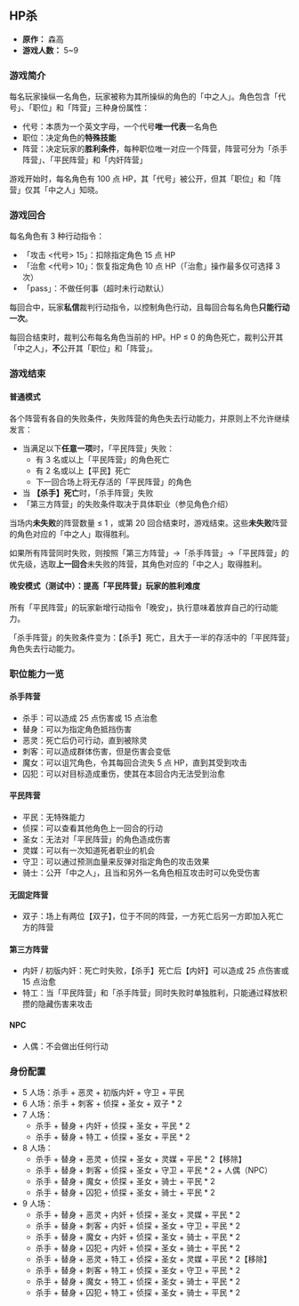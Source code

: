 ## HP杀

- **原作：** 森高
- **游戏人数：** 5~9

### 游戏简介

每名玩家操纵一名角色，玩家被称为其所操纵的角色的「中之人」。角色包含「代号」、「职位」和「阵营」三种身份属性：
 - 代号：本质为一个英文字母，一个代号**唯一代表**一名角色
 - 职位：决定角色的**特殊技能**
 - 阵营：决定玩家的**胜利条件**，每种职位唯一对应一个阵营，阵营可分为「杀手阵营」、「平民阵营」和「内奸阵营」

游戏开始时，每名角色有 100 点 HP，其「代号」被公开，但其「职位」和「阵营」仅其「中之人」知晓。

### 游戏回合

每名角色有 3 种行动指令：
 - 「攻击 <代号> 15」：扣除指定角色 15 点 HP
 - 「治愈 <代号> 10」：恢复指定角色 10 点 HP（「治愈」操作最多仅可选择 3 次）
 - 「pass」：不做任何事（超时未行动默认）

每回合中，玩家**私信**裁判行动指令，以控制角色行动，且每回合每名角色**只能行动一次**。

每回合结束时，裁判公布每名角色当前的 HP。HP ≤ 0 的角色死亡，裁判公开其「中之人」，**不**公开其「职位」和「阵营」。

### 游戏结束

#### 普通模式

各个阵营有各自的失败条件，失败阵营的角色失去行动能力，并原则上不允许继续发言：
- 当满足以下**任意一项**时，「平民阵营」失败：
    - 有 3 名或以上「平民阵营」的角色死亡
    - 有 2 名或以上【平民】死亡
    - 下一回合场上将无存活的「平民阵营」的角色
- 当 **【杀手】死亡**时，「杀手阵营」失败
- 「第三方阵营」的失败条件取决于具体职业（参见角色介绍）

当场内**未失败**的阵营数量 ≤ 1 ，或第 20 回合结束时，游戏结束。这些**未失败**阵营的角色对应的「中之人」取得胜利。

如果所有阵营同时失败，则按照「第三方阵营」→「杀手阵营」→「平民阵营」的优先级，选取**上一回合**未失败的阵营，其角色对应的「中之人」取得胜利。

#### 晚安模式（测试中）：提高「平民阵营」玩家的胜利难度

所有「平民阵营」的玩家新增行动指令「晚安」，执行意味着放弃自己的行动能力。

「杀手阵营」的失败条件变为：【杀手】死亡，且大于一半的存活中的「平民阵营」角色失去行动能力。

### 职位能力一览

#### 杀手阵营

- 杀手：可以造成 25 点伤害或 15 点治愈
- 替身：可以为指定角色抵挡伤害
- 恶灵：死亡后仍可行动，直到被除灵
- 刺客：可以造成群体伤害，但是伤害会变低
- 魔女：可以诅咒角色，令其每回合流失 5 点 HP，直到其受到攻击
- 囚犯：可以对目标造成重伤，使其在本回合内无法受到治愈

#### 平民阵营

- 平民：无特殊能力
- 侦探：可以查看其他角色上一回合的行动
- 圣女：无法对「平民阵营」的角色造成伤害
- 灵媒：可以有一次知道死者职业的机会
- 守卫：可以通过预测血量来反弹对指定角色的攻击效果
- 骑士：公开「中之人」，且当和另外一名角色相互攻击时可以免受伤害

#### 无固定阵营

- 双子：场上有两位【双子】，位于不同的阵营，一方死亡后另一方即加入死亡方的阵营

#### 第三方阵营

- 内奸 / 初版内奸：死亡时失败，【杀手】死亡后【内奸】可以造成 25 点伤害或 15 点治愈
- 特工：当「平民阵营」和「杀手阵营」同时失败时单独胜利，只能通过释放积攒的隐藏伤害来攻击

#### NPC

- 人偶：不会做出任何行动

### 身份配置

- 5 人场：杀手 + 恶灵 + 初版内奸 + 守卫 + 平民
- 6 人场：杀手 + 刺客 + 侦探 + 圣女 + 双子 * 2
- 7 人场：
    - 杀手 + 替身 + 内奸 + 侦探 + 圣女 + 平民 * 2
    - 杀手 + 替身 + 特工 + 侦探 + 圣女 + 平民 * 2
- 8 人场：
    - 杀手 + 替身 + 恶灵 + 侦探 + 圣女 + 灵媒 + 平民 * 2【移除】
    - 杀手 + 替身 + 刺客 + 侦探 + 圣女 + 守卫 + 平民 * 2 + 人偶（NPC）
    - 杀手 + 替身 + 魔女 + 侦探 + 圣女 + 骑士 + 平民 * 2
    - 杀手 + 替身 + 囚犯 + 侦探 + 圣女 + 骑士 + 平民 * 2
- 9 人场：
    - 杀手 + 替身 + 恶灵 + 内奸 + 侦探 + 圣女 + 灵媒 + 平民 * 2
    - 杀手 + 替身 + 刺客 + 内奸 + 侦探 + 圣女 + 守卫 + 平民 * 2
    - 杀手 + 替身 + 魔女 + 内奸 + 侦探 + 圣女 + 骑士 + 平民 * 2
    - 杀手 + 替身 + 囚犯 + 内奸 + 侦探 + 圣女 + 骑士 + 平民 * 2
    - 杀手 + 替身 + 恶灵 + 特工 + 侦探 + 圣女 + 灵媒 + 平民 * 2【移除】
    - 杀手 + 替身 + 刺客 + 特工 + 侦探 + 圣女 + 守卫 + 平民 * 2
    - 杀手 + 替身 + 魔女 + 特工 + 侦探 + 圣女 + 骑士 + 平民 * 2
    - 杀手 + 替身 + 囚犯 + 特工 + 侦探 + 圣女 + 骑士 + 平民 * 2
